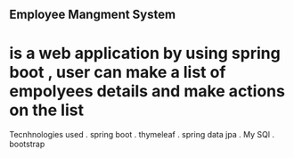 ## Employee Mangment System
# is a web application by using spring boot , user can make a list of empolyees details and make actions on the list
Tecnhnologies used
   . spring boot
   . thymeleaf
   . spring data jpa
   . My SQl
   . bootstrap
  
